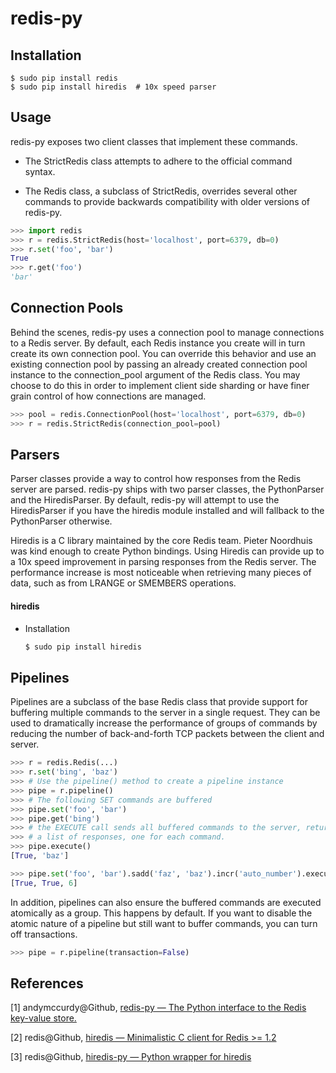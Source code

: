 # redis-py

## Installation

```shell
$ sudo pip install redis
$ sudo pip install hiredis  # 10x speed parser
```

## Usage

redis-py exposes two client classes that implement these commands.

* The StrictRedis class attempts to adhere to the official command syntax. 


* The Redis class, a subclass of StrictRedis, overrides several other commands to provide backwards compatibility with older versions of redis-py.

```python
>>> import redis
>>> r = redis.StrictRedis(host='localhost', port=6379, db=0)
>>> r.set('foo', 'bar')
True
>>> r.get('foo')
'bar'
```

## Connection Pools

Behind the scenes, redis-py uses a connection pool to manage connections to a Redis server. By default, each Redis instance you create will in turn create its own connection pool. You can override this behavior and use an existing connection pool by passing an already created connection pool instance to the connection_pool argument of the Redis class. You may choose to do this in order to implement client side sharding or have finer grain control of how connections are managed.

```python
>>> pool = redis.ConnectionPool(host='localhost', port=6379, db=0)
>>> r = redis.StrictRedis(connection_pool=pool)
```

## Parsers

Parser classes provide a way to control how responses from the Redis server are parsed. redis-py ships with two parser classes, the PythonParser and the HiredisParser. By default, redis-py will attempt to use the HiredisParser if you have the hiredis module installed and will fallback to the PythonParser otherwise.

Hiredis is a C library maintained by the core Redis team. Pieter Noordhuis was kind enough to create Python bindings. Using Hiredis can provide up to a 10x speed improvement in parsing responses from the Redis server. The performance increase is most noticeable when retrieving many pieces of data, such as from LRANGE or SMEMBERS operations.

#### hiredis

* Installation

  ```python
  $ sudo pip install hiredis
  ```

## Pipelines

Pipelines are a subclass of the base Redis class that provide support for buffering multiple commands to the server in a single request. They can be used to dramatically increase the performance of groups of commands by reducing the number of back-and-forth TCP packets between the client and server.

```python
>>> r = redis.Redis(...)
>>> r.set('bing', 'baz')
>>> # Use the pipeline() method to create a pipeline instance
>>> pipe = r.pipeline()
>>> # The following SET commands are buffered
>>> pipe.set('foo', 'bar')
>>> pipe.get('bing')
>>> # the EXECUTE call sends all buffered commands to the server, returning
>>> # a list of responses, one for each command.
>>> pipe.execute()
[True, 'baz']

>>> pipe.set('foo', 'bar').sadd('faz', 'baz').incr('auto_number').execute()
[True, True, 6]
```

In addition, pipelines can also ensure the buffered commands are executed atomically as a group. This happens by default. If you want to disable the atomic nature of a pipeline but still want to buffer commands, you can turn off transactions.

```python
>>> pipe = r.pipeline(transaction=False)
```

## References

[1] andymccurdy@Github, [redis-py — The Python interface to the Redis key-value store.](https://github.com/andymccurdy/redis-py)

[2] redis@Github, [hiredis — Minimalistic C client for Redis >= 1.2](https://github.com/redis/hiredis)

[3] redis@Github, [hiredis-py — Python wrapper for hiredis](https://github.com/redis/hiredis-py)